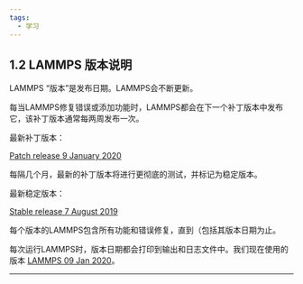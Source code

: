 ```yaml
---
tags:
  - 学习
---
```

## 1.2 LAMMPS 版本说明

LAMMPS “版本”是发布日期。LAMMPS会不断更新。

每当LAMMPS修复错误或添加功能时，LAMMPS都会在下一个补丁版本中发布它，该补丁版本通常每两周发布一次。

最新补丁版本：

[Patch release 9 January 2020](https://github.com/lammps/lammps/releases/tag/patch_9Jan2020)

每隔几个月，最新的补丁版本将进行更彻底的测试，并标记为稳定版本。

最新稳定版本：

[Stable release 7 August 2019](https://github.com/lammps/lammps/releases/tag/stable_7Aug2019)

每个版本的LAMMPS包含所有功能和错误修复，直到（包括其版本日期为止。

每次运行LAMMPS时，版本日期都会打印到输出和日志文件中。我们现在使用的版本 [LAMMPS 09 Jan 2020](https://github.com/lammps/lammps/releases/tag/patch_9Jan2020)。

---